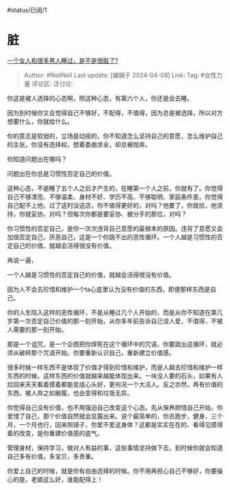 #status/已阅/1 

# 脏

[一个女人和很多男人睡过，是不是很脏了?](https://www.zhihu.com/question/644196601/answer/3458315902)

> Author: #NellNell
> Last update: [编辑于 2024-04-08]
> Link:
> Tag: #女性力量 
> 评论区:
> 泛讨论:

你这是被人选择的心态啊，照这种心态，有第六个人，你还是会去睡。

因为到时候你又会觉得自己不够好，不配得，不值得，因为总是被选择，所以对方想要什么，你就给什么。

你的意志是软弱的，立场是动摇的，你不知道怎么坚持自己的意愿，怎么维护自己的主张，你没有选择权，想着委曲求全，却总被抛弃。

你知道问题出在哪吗？

问题出在你总是习惯性否定自己的价值。

这种心态，不是睡了五个人之后才产生的，在睡第一个人之前，你就有了。你觉得自己不够漂亮、不够温柔、身材不好、学历不高、不够聪明、家庭条件差。你觉得自己配不上他，过了这村没这店，你不值得更好的，对吗？他要了，你就给，他坚持，你就妥协，对吗？但每次你都是要妥协、被分手的那位，对吗？

你习惯性的否定自己，是你一次次违背自己意愿的最根本的原因。违背了意愿又会加倍否定自己，厌恶自己，这是一个你跳不出的恶性循环。一个人越是习惯性的否定自己的价值，就越会活得很没有价值。

再说一遍，

一个人越是习惯性的否定自己的价值，就越会活得很没有价值。

因为人不会去珍惜和维护一个ta心底里认为没有价值的东西，即便那样东西是自己。

你的人生陷入这样的恶性循环，不是从睡过几个人开始的，而是从你不知道在第几岁第一次否定自己价值的那一刻开始，从你多年前告诉自己没人爱，不值得，不被人需要的那一刻开始。

那是一个诅咒，是一个企图把你焊死在这个循环中的咒语。你要跳出这循环，就必须从破碎那个咒语开始。你要重新认识自己，重新建立价值感。

很多时候一样东西不是体现了价值才得到珍惜和维护，而是人越去珍惜和维护一样东西的时候，这样东西的价值就越来越能体现出来。一块没人要的石头，如果有人捡回来天天看着摸着都能变成心头好，更何况一个大活人。反之亦然，再有价值的东西，被人弃之如敝履，也会变得和垃圾无异。

你觉得自己没有价值，也不用强迫自己改变这个心态。先从保养顾惜自己开始，你爱惜了自己，那个价值自然就会显露出来。说个最简单的，你去跑步，健身，三个月，一个月也行，回来照镜子，你爱不爱这身体？这都是实实在在的、看得见摸得着的改变，是你重建价值感的底气。

管理身材，保持学习，做对人有益的事，这些事情坚持做下去，到时候你就会知道自己多有价值，多宝贝，多贵重。

你爱上自己的时候，就是你有自由选择的时候。你不用再担心自己不够好，你要操心的是，老娘这么好，谁能配得上！
